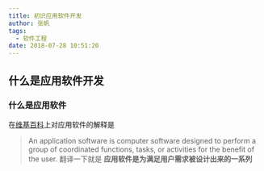 ```yaml
---
title: 初识应用软件开发
author: 张帆
tags:
  - 软件工程
date: 2018-07-28 10:51:20
---
```


## 什么是应用软件开发

### 什么是应用软件

在[维基百科](https://en.wikipedia.org/wiki/Application_software)上对应用软件的解释是
> An application software is computer software designed to perform a group of coordinated functions, tasks, or activities for the benefit of the user.
翻译一下就是 **应用软件是为满足用户需求被设计出来的一系列**
